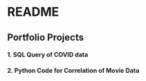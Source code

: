 # README
## Portfolio Projects
#### 1. SQL Query of COVID data
#### 2. Python Code for Correlation of Movie Data
